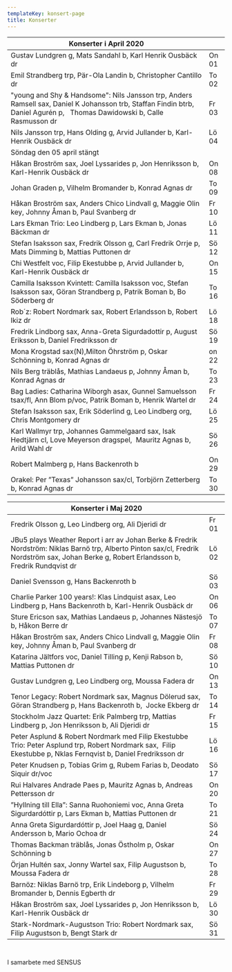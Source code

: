 ```yaml
---
templateKey: konsert-page
title: Konserter
---
```


| Konserter i April 2020                                                                                                                           |       |
| ------------------------------------------------------------------------------------------------------------------------------------------------ | ----- |
|Gustav Lundgren g, Mats Sandahl b, Karl Henrik Ousbäck dr|On 01|
| Emil Strandberg trp, Pär-Ola Landin b, Christopher Cantillo dr                                                                   | To 02 |
| "young and Shy & Handsome": Nils Jansson trp, Anders Ramsell sax, Daniel K Johansson trb, Staffan Findin btrb, Daniel Agurén p,   Thomas Dawidowski b, Calle Rasmusson dr | Fr 03 |
 | Nils Jansson trp, Hans Olding g, Arvid Jullander b, Karl-Henrik Ousbäck dr                                                  | Lö 04 |
|Söndag den 05 april stängt|
| Håkan Broström sax, Joel Lyssarides p, Jon Henriksson b, Karl-Henrik Ousbäck dr                                                                  | On 08 |
| Johan Graden p, Vilhelm Bromander b, Konrad Agnas dr                                                                                             | To 09 |
| Håkan Broström sax, Anders Chico Lindvall g, Maggie Olin key, Johnny Åman b, Paul Svanberg dr                                                    | Fr 10 |
| Lars Ekman Trio: Leo Lindberg p, Lars Ekman b, Jonas Bäckman dr                                                             | Lö 11 |
| Stefan Isaksson sax, Fredrik Olsson g, Carl Fredrik Orrje p, Mats Dimming b, Mattias Puttonen dr                                                 | Sö 12 |
| Chi Westfelt voc, Filip Ekestubbe p, Arvid Jullander b, Karl-Henrik Ousbäck dr                                                                     | On 15 |
| Camilla Isaksson Kvintett: Camilla Isaksson voc, Stefan Isaksson sax, Göran Strandberg p, Patrik Boman b, Bo Söderberg dr| To 16 |
| Rob´z: Robert Nordmark sax, Robert Erlandsson b, Robert Ikiz dr                                                                                  | Lö 18 |
| Fredrik Lindborg sax, Anna-Greta Sigurdadottir p, August Eriksson b, Daniel Fredriksson dr                                                       | Sö 19 |
|Mona Krogstad sax(N),Milton Öhrström p, Oskar Schönning b, Konrad Agnas dr| on 22 |
| Nils Berg träblås, Mathias Landaeus p, Johnny Åman b, Konrad Agnas dr                                                                            | To 23 |
| Bag Ladies: Catharina Wiborgh asax, Gunnel Samuelsson tsax/fl, Ann Blom p/voc, Patrik Boman b, Henrik Wartel dr                                  | Fr 24 |
| Stefan Isaksson sax, Erik Söderlind g, Leo Lindberg org, Chris Montgomery dr                                                                     | Lö 25 |
| Karl Wallmyr trp, Johannes Gammelgaard sax, Isak Hedtjärn cl, Love Meyerson dragspel,  Mauritz Agnas b, Arild Wahl dr                            | Sö 26 |
| Robert Malmberg p, Hans Backenroth b                                                                                                             | On 29 |
| Orakel: Per ”Texas” Johansson sax/cl, Torbjörn Zetterberg b, Konrad Agnas dr                                                                     | To 30 |

| Konserter i Maj 2020                                                                                                                           |       |
| ------------------------------------------------------------------------------------------------------------------------------------------------ | ----- |
|Fredrik Olsson g, Leo Lindberg org, Ali Djeridi dr|Fr 01|
|JBu5 plays Weather Report i arr av Johan Berke & Fredrik Nordström: Niklas Barnö trp, Alberto Pinton sax/cl, Fredrik Nordström sax, Johan Berke g, Robert Erlandsson b, Fredrik Rundqvist dr| Lö 02 |
|Daniel Svensson g, Hans Backenroth b|Sö 03|
|Charlie Parker 100 years!: Klas Lindquist asax, Leo Lindberg p, Hans Backenroth b, Karl-Henrik Ousbäck dr|On 06|
|Sture Ericson sax, Mathias Landaeus p, Johannes Nästesjö b, Håkon Berre dr|To 07| 
|Håkan Broström sax, Anders Chico Lindvall g, Maggie Olin key, Johnny Åman b, Paul Svanberg dr|Fr 08|	
|Katarina Jältfors  voc, Daniel Tilling p, Kenji Rabson b, Mattias Puttonen dr|Sö 10|
|Gustav Lundgren g, Leo Lindberg org, Moussa Fadera dr|On 13|
|Tenor Legacy: Robert Nordmark sax, Magnus Dölerud sax, Göran Strandberg p,  Hans Backenroth b,  Jocke Ekberg dr|To 14|
|Stockholm Jazz	Quartet: Erik Palmberg trp, Mattias Lindberg p, Jon Henriksson b, Ali Djeridi dr|Fr 15|
|Peter Asplund & Robert Nordmark med Filip Ekestubbe Trio: Peter Asplund trp, Robert Nordmark sax,  Filip Ekestubbe p, Nklas Fernqvist b, Daniel Fredriksson dr|Lö 16|
|Peter Knudsen p, Tobias Grim g, Rubem Farias b, Deodato Siquir dr/voc|Sö 17|
|Rui Halvares Andrade Paes p, Mauritz Agnas b, Andreas Pettersson dr|On 20|	
|”Hyllning till Ella”: Sanna Ruohoniemi voc, Anna Greta Sigurdardóttir p, Lars Ekman b, Mattias Puttonen dr|To 21|
|Anna Greta Sigurdardóttir p, Joel Haag g, Daniel Andersson b, Mario Ochoa dr|Sö 24| 	 	  
|Thomas Backman träblås, Jonas Östholm p, Oskar Schönning b|On 27|
|Örjan Hultén sax, Jonny Wartel sax, Filip Augustson b, Moussa Fadera dr|To 28|
|Barnöz: Niklas Barnö trp, Erik Lindeborg p, Vilhelm Bromander b, Dennis Egberth dr|Fr 29|	
|Håkan Broström sax, Joel Lyssarides p, Jon Henriksson b, Karl-Henrik Ousbäck dr|Lö 30|
|Stark-Nordmark-Augustson Trio: Robert Nordmark sax, Filip Augustson b, Bengt Stark dr |Sö 31|		   	
	  	 		 
                 
I samarbete med SENSUS
